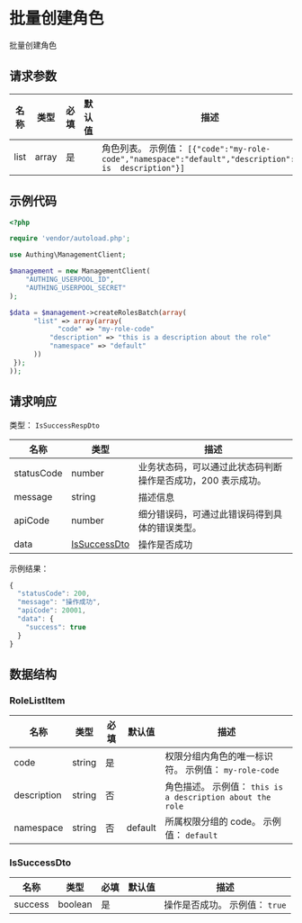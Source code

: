 # 批量创建角色

<!--
  警告⚠️：
  不要直接修改该文档，
  https://github.com/Authing/authing-docs-factory
  使用该项目进行生成
-->

批量创建角色

## 请求参数

| 名称 | 类型 | 必填 | 默认值 | 描述 |
| ---- | ---- | ---- | ---- | ---- |
| list | array | 是 |  | 角色列表。 示例值： `[{"code":"my-role-code","namespace":"default","description":"this is  description"}]` |


## 示例代码

```php
<?php

require 'vendor/autoload.php';

use Authing\ManagementClient;

$management = new ManagementClient(
    "AUTHING_USERPOOL_ID",
    "AUTHING_USERPOOL_SECRET"
);

$data = $management->createRolesBatch(array(
      "list" => array(array(
            "code" => "my-role-code"
          "description" => "this is a description about the role"
          "namespace" => "default"
      ))
 });
));
```


## 请求响应

类型： `IsSuccessRespDto`

| 名称 | 类型 | 描述 |
| ---- | ---- | ---- |
| statusCode | number | 业务状态码，可以通过此状态码判断操作是否成功，200 表示成功。 |
| message | string | 描述信息 |
| apiCode | number | 细分错误码，可通过此错误码得到具体的错误类型。 |
| data | <a href="#IsSuccessDto">IsSuccessDto</a> | 操作是否成功 |



示例结果：

```js
{
  "statusCode": 200,
  "message": "操作成功",
  "apiCode": 20001,
  "data": {
    "success": true
  }
}
```

## 数据结构


### <a id="RoleListItem"></a> RoleListItem

| 名称 | 类型 | 必填 |默认值| 描述 |
| ---- |  ---- | ---- | --- | ---- |
| code | string | 是 |  | 权限分组内角色的唯一标识符。 示例值： `my-role-code`  |
| description | string | 否 |  | 角色描述。 示例值： `this is a description about the role`  |
| namespace | string | 否 | default | 所属权限分组的 code。 示例值： `default`  |


### <a id="IsSuccessDto"></a> IsSuccessDto

| 名称 | 类型 | 必填 |默认值| 描述 |
| ---- |  ---- | ---- | --- | ---- |
| success | boolean | 是 |  | 操作是否成功。 示例值： `true`  |


